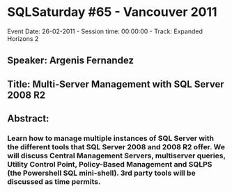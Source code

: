 # SQLSaturday #65 - Vancouver 2011
Event Date: 26-02-2011 - Session time: 00:00:00 - Track: Expanded Horizons 2
## Speaker: Argenis Fernandez
## Title: Multi-Server Management with SQL Server 2008 R2
## Abstract:
### Learn how to manage multiple instances of SQL Server with the different tools that SQL Server 2008 and 2008 R2 offer. We will discuss Central Management Servers, multiserver queries, Utility Control Point, Policy-Based Management and SQLPS (the Powershell SQL mini-shell). 3rd party tools will be discussed as time permits.
 
